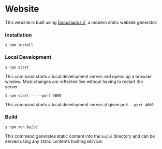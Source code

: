 # Website

This website is built using [Docusaurus 2](https://docusaurus.io/), a modern static website generator.

### Installation

```
$ npm install
```

### Local Development

```
$ npm start
```

This command starts a local development server and opens up a browser window. Most changes are reflected live without having to restart the server.

```
$ npm start -- --port 4000
```

This command starts a local development server at given port `--port 4000`

### Build

```
$ npm run build
```

This command generates static content into the `build` directory and can be served using any static contents hosting service.
